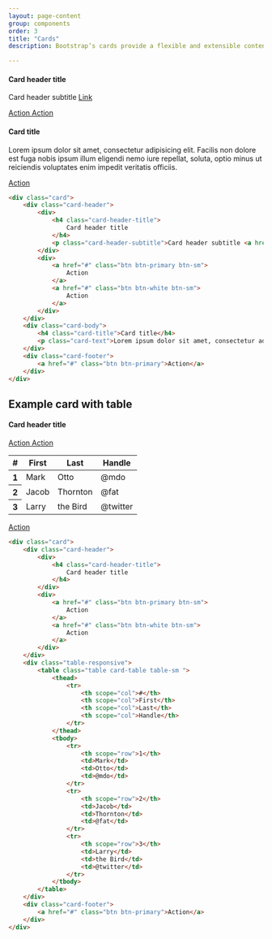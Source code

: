 ```yaml
---
layout: page-content
group: components
order: 3
title: "Cards"
description: Bootstrap’s cards provide a flexible and extensible content container with multiple variants and options. Please read the official <a href="https://getbootstrap.com/docs/5.2/components/card/" target="_blank">Bootstrap documentation</a> for a full list of options.

---
```


<div class=" mb-5">
<div class="card">
<div class="card-header">
  <!-- <div class="card-header-content"> -->
  <div>
    <h4 class="card-header-title">
      Card header title
    </h4>
    <p class="card-header-subtitle">Card header subtitle <a href="#">Link</a></p>
  </div>
  <!-- </div> -->
  <!-- <div class="card-header-content"> -->
   <div>
      <a href="#" class="btn btn-primary btn-sm">
        Action
      </a>
      <a href="#" class="btn btn-white btn-sm">
        Action
      </a>
    </div>
  <!-- </div> -->
</div>
<div class="card-body">
<h4 class="card-title">Card title</h4>
<p class="card-text">Lorem ipsum dolor sit amet, consectetur adipisicing elit. Facilis non dolore est fuga nobis ipsum illum eligendi nemo iure repellat, soluta, optio minus ut reiciendis voluptates enim impedit veritatis officiis.</p>
</div>
<div class="card-footer">
<a href="#" class="btn btn-primary">Action</a>
</div>
</div>
</div>

<div class=" mb-5">
<div class="card bg-light">

<div class="card-body" markdown="1">

```html
<div class="card">
    <div class="card-header">
        <div>
            <h4 class="card-header-title">
                Card header title
            </h4>
            <p class="card-header-subtitle">Card header subtitle <a href="#">Link</a></p>
        </div>
        <div>
            <a href="#" class="btn btn-primary btn-sm">
                Action
            </a>
            <a href="#" class="btn btn-white btn-sm">
                Action
            </a>
        </div>
    </div>
    <div class="card-body">
        <h4 class="card-title">Card title</h4>
        <p class="card-text">Lorem ipsum dolor sit amet, consectetur adipisicing elit. Facilis non dolore est fuga nobis ipsum illum eligendi nemo iure repellat, soluta, optio minus ut reiciendis voluptates enim impedit veritatis officiis.</p>
    </div>
    <div class="card-footer">
        <a href="#" class="btn btn-primary">Action</a>
    </div>
</div>
```

</div>
</div>
</div>


## Example card with table

<div class=" mb-5">
<div class="card">
<div class="card-header">
  <div>
    <h4 class="card-header-title">
      Card header title
    </h4>
  </div>
  <div>
    <a href="#" class="btn btn-primary btn-sm">
      Action
    </a>
    <a href="#" class="btn btn-white btn-sm">
      Action
    </a>
  </div>
</div>
<div class="table-responsive">
      <table class="table card-table table-sm ">
        <thead>
          <tr>
            <th scope="col">#</th>
            <th scope="col">First</th>
            <th scope="col">Last</th>
            <th scope="col">Handle</th>
          </tr>
        </thead>
        <tbody>
          <tr>
            <th scope="row">1</th>
            <td>Mark</td>
            <td>Otto</td>
            <td>@mdo</td>
          </tr>
          <tr>
            <th scope="row">2</th>
            <td>Jacob</td>
            <td>Thornton</td>
            <td>@fat</td>
          </tr>
          <tr>
            <th scope="row">3</th>
            <td>Larry</td>
            <td>the Bird</td>
            <td>@twitter</td>
          </tr>
        </tbody>
      </table>
    </div>
<div class="card-footer">
<a href="#" class="btn btn-primary">Action</a>
</div>
</div>
</div>


<div class="card bg-light">

<div class="card-body" markdown="1">

```html
<div class="card">
    <div class="card-header">
        <div>
            <h4 class="card-header-title">
                Card header title
            </h4>
        </div>
        <div>
            <a href="#" class="btn btn-primary btn-sm">
                Action
            </a>
            <a href="#" class="btn btn-white btn-sm">
                Action
            </a>
        </div>
    </div>
    <div class="table-responsive">
        <table class="table card-table table-sm ">
            <thead>
                <tr>
                    <th scope="col">#</th>
                    <th scope="col">First</th>
                    <th scope="col">Last</th>
                    <th scope="col">Handle</th>
                </tr>
            </thead>
            <tbody>
                <tr>
                    <th scope="row">1</th>
                    <td>Mark</td>
                    <td>Otto</td>
                    <td>@mdo</td>
                </tr>
                <tr>
                    <th scope="row">2</th>
                    <td>Jacob</td>
                    <td>Thornton</td>
                    <td>@fat</td>
                </tr>
                <tr>
                    <th scope="row">3</th>
                    <td>Larry</td>
                    <td>the Bird</td>
                    <td>@twitter</td>
                </tr>
            </tbody>
        </table>
    </div>
    <div class="card-footer">
        <a href="#" class="btn btn-primary">Action</a>
    </div>
</div>
```

</div>
</div>







